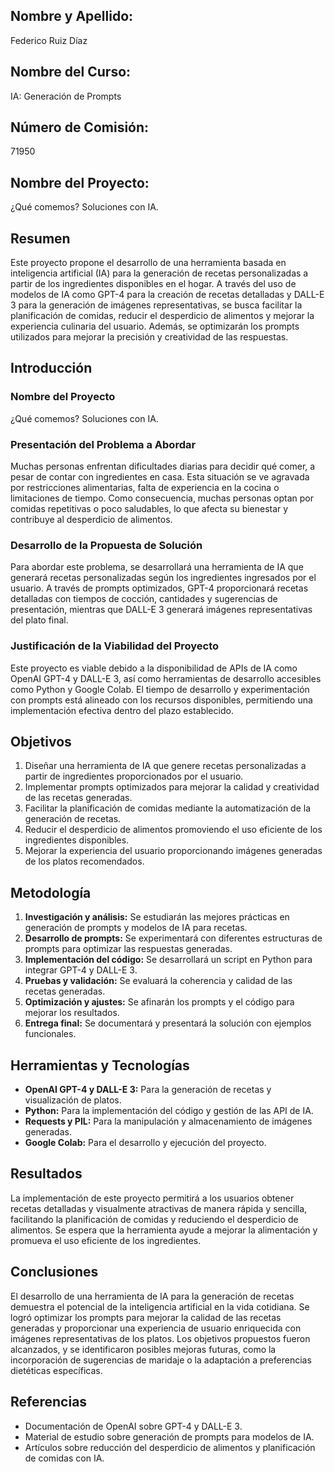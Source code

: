 ## Nombre y Apellido:
Federico Ruiz Díaz

## Nombre del Curso:
IA: Generación de Prompts

## Número de Comisión:
71950

## Nombre del Proyecto:
¿Qué comemos? Soluciones con IA.

## Resumen
Este proyecto propone el desarrollo de una herramienta basada en inteligencia artificial (IA) para la generación de recetas personalizadas a partir de los ingredientes disponibles en el hogar. A través del uso de modelos de IA como GPT-4 para la creación de recetas detalladas y DALL-E 3 para la generación de imágenes representativas, se busca facilitar la planificación de comidas, reducir el desperdicio de alimentos y mejorar la experiencia culinaria del usuario. Además, se optimizarán los prompts utilizados para mejorar la precisión y creatividad de las respuestas.

## Introducción

### Nombre del Proyecto
¿Qué comemos? Soluciones con IA.

### Presentación del Problema a Abordar
Muchas personas enfrentan dificultades diarias para decidir qué comer, a pesar de contar con ingredientes en casa. Esta situación se ve agravada por restricciones alimentarias, falta de experiencia en la cocina o limitaciones de tiempo. Como consecuencia, muchas personas optan por comidas repetitivas o poco saludables, lo que afecta su bienestar y contribuye al desperdicio de alimentos.

### Desarrollo de la Propuesta de Solución
Para abordar este problema, se desarrollará una herramienta de IA que generará recetas personalizadas según los ingredientes ingresados por el usuario. A través de prompts optimizados, GPT-4 proporcionará recetas detalladas con tiempos de cocción, cantidades y sugerencias de presentación, mientras que DALL-E 3 generará imágenes representativas del plato final.

### Justificación de la Viabilidad del Proyecto
Este proyecto es viable debido a la disponibilidad de APIs de IA como OpenAI GPT-4 y DALL-E 3, así como herramientas de desarrollo accesibles como Python y Google Colab. El tiempo de desarrollo y experimentación con prompts está alineado con los recursos disponibles, permitiendo una implementación efectiva dentro del plazo establecido.

## Objetivos

1. Diseñar una herramienta de IA que genere recetas personalizadas a partir de ingredientes proporcionados por el usuario.
2. Implementar prompts optimizados para mejorar la calidad y creatividad de las recetas generadas.
3. Facilitar la planificación de comidas mediante la automatización de la generación de recetas.
4. Reducir el desperdicio de alimentos promoviendo el uso eficiente de los ingredientes disponibles.
5. Mejorar la experiencia del usuario proporcionando imágenes generadas de los platos recomendados.

## Metodología

1. **Investigación y análisis:** Se estudiarán las mejores prácticas en generación de prompts y modelos de IA para recetas.
2. **Desarrollo de prompts:** Se experimentará con diferentes estructuras de prompts para optimizar las respuestas generadas.
3. **Implementación del código:** Se desarrollará un script en Python para integrar GPT-4 y DALL-E 3.
4. **Pruebas y validación:** Se evaluará la coherencia y calidad de las recetas generadas.
5. **Optimización y ajustes:** Se afinarán los prompts y el código para mejorar los resultados.
6. **Entrega final:** Se documentará y presentará la solución con ejemplos funcionales.

## Herramientas y Tecnologías

- **OpenAI GPT-4 y DALL-E 3:** Para la generación de recetas y visualización de platos.
- **Python:** Para la implementación del código y gestión de las API de IA.
- **Requests y PIL:** Para la manipulación y almacenamiento de imágenes generadas.
- **Google Colab:** Para el desarrollo y ejecución del proyecto.

## Resultados
La implementación de este proyecto permitirá a los usuarios obtener recetas detalladas y visualmente atractivas de manera rápida y sencilla, facilitando la planificación de comidas y reduciendo el desperdicio de alimentos. Se espera que la herramienta ayude a mejorar la alimentación y promueva el uso eficiente de los ingredientes.

## Conclusiones
El desarrollo de una herramienta de IA para la generación de recetas demuestra el potencial de la inteligencia artificial en la vida cotidiana. Se logró optimizar los prompts para mejorar la calidad de las recetas generadas y proporcionar una experiencia de usuario enriquecida con imágenes representativas de los platos. Los objetivos propuestos fueron alcanzados, y se identificaron posibles mejoras futuras, como la incorporación de sugerencias de maridaje o la adaptación a preferencias dietéticas específicas.

## Referencias

- Documentación de OpenAI sobre GPT-4 y DALL-E 3.
- Material de estudio sobre generación de prompts para modelos de IA.
- Artículos sobre reducción del desperdicio de alimentos y planificación de comidas con IA.



